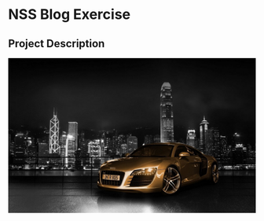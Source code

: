 # NSS Blog Exercise

## Project Description
![Blog Screengrab](https://github.com/cwilkosz/blog/blob/master/Screengrab.jpg)


